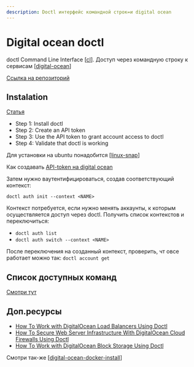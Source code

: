 ```yaml
---
description: Doctl интерфейс командной строк=и digital ocean
---
```

# Digital ocean doctl

doctl Command Line Interface [[cl]]. Доступ через командную строку к сервисам [[digital-ocean]]

[Ссылка на репозиторий](https://github.com/digitalocean/doctl)

## Instalation

[Статья](https://docs.digitalocean.com/reference/doctl/how-to/install/)

- Step 1: Install doctl
- Step 2: Create an API token
- Step 3: Use the API token to grant account access to doctl
- Step 4: Validate that doctl is working

Для установки на ubuntu понадобится [[linux-snap]]

Как создавать [API-token на digital ocean](https://docs.digitalocean.com/reference/api/create-personal-access-token/)

Затем нужно ваутентифицироваться, создав соответствующий контекст:

`doctl auth init --context <NAME>`

Контекст потребуется, если нужно менять аккаунты, к которым осуществляется доступ через doctl. Получить список контекстов и переключиться:

- `doctl auth list`
- `doctl auth switch --context <NAME>`

После переключения на созданный контекст, проверить, чт овсе работает можно так: `doctl account get`

## Список доступных команд

[Смотри тут](https://docs.digitalocean.com/reference/doctl/reference/)

## Доп.ресурсы

- [How To Work with DigitalOcean Load Balancers Using Doctl](https://www.digitalocean.com/community/tutorials/how-to-work-with-digitalocean-load-balancers-using-doctl)
- [How To Secure Web Server Infrastructure With DigitalOcean Cloud Firewalls Using Doctl](https://www.digitalocean.com/community/tutorials/how-to-secure-web-server-infrastructure-with-digitalocean-cloud-firewalls-using-doctl)
- [How To Work with DigitalOcean Block Storage Using Doctl](https://www.digitalocean.com/community/tutorials/how-to-work-with-digitalocean-block-storage-using-doctl)

Смотри так-же [[digital-ocean-docker-install]]

[//begin]: # "Autogenerated link references for markdown compatibility"
[cl]: ../lists/cl "Непрервыная интеграция"
[digital-ocean]: ../lists/digital-ocean "Digital-ocean"
[linux-snap]: linux-snap "linux-snap"
[digital-ocean-docker-install]: digital-ocean-docker-install "Digital ocean docker install"
[//end]: # "Autogenerated link references"